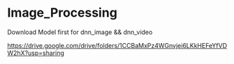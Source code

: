 # Image_Processing
Download Model first for dnn_image && dnn_video 

https://drive.google.com/drive/folders/1CCBaMxPz4WGnvjei6LKkHEFeYfVDW2hX?usp=sharing


